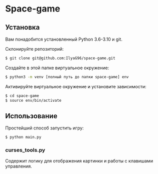 # Space-game

## Установка
Вам понадобится установленный Python 3.6-3.10 и git.

Склонируйте репозиторий:
```bash
$ git clone git@github.com:IlyaG96/space-game.git
```

Создайте в этой папке виртуальное окружение:
```bash
$ python3 -m venv [полный путь до папки space-game] env
```

Активируйте виртуальное окружение и установите зависимости:
```bash
$ cd space-game
$ source env/bin/activate
```
## Использование

Простейший способ запустить игру:
```bash
$ python main.py
```


### curses_tools.py
Содержит логику для отображения картинки и работы с клавишами управления.